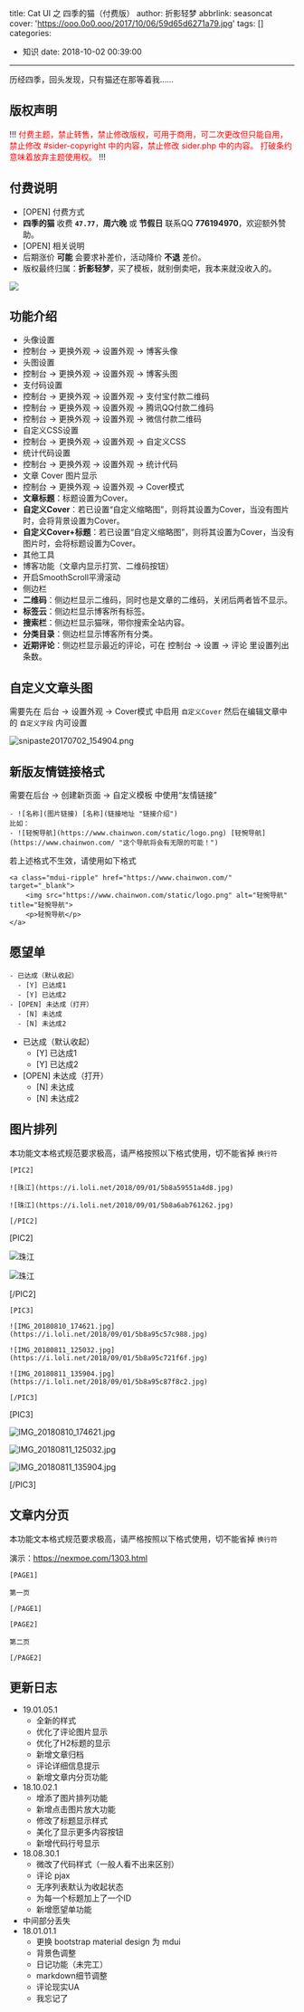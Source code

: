 title: Cat UI 之 四季的猫（付费版）
author: 折影轻梦
abbrlink: seasoncat
cover: 'https://ooo.0o0.ooo/2017/10/06/59d65d6271a79.jpg'
tags: []
categories:
  - 知识
date: 2018-10-02 00:39:00
---
历经四季，回头发现，只有猫还在那等着我……
<!--more-->

## 版权声明
!!!
<span style="color: red;">付费主题，禁止转售，禁止修改版权，可用于商用，可二次更改但只能自用，禁止修改 #sider-copyright 中的内容，禁止修改 sider.php 中的内容。
打破条约意味着放弃主题使用权。
</span>
!!!

## 付费说明

- [OPEN] 付费方式
 - **四季的猫** 收费 **`47.77`**，**周六晚** 或 **节假日** 联系QQ **776194970**，欢迎额外赞助。
- [OPEN] 相关说明
 - 后期涨价 **可能** 会要求补差价，活动降价 **不退** 差价。
 - 版权最终归属：**折影轻梦**，买了模板，就别倒卖吧，我本来就没收入的。

![](https://i.loli.net/2018/09/01/5b8a8ac8a3823.png)

## 功能介绍
- 头像设置
 - 控制台 -> 更换外观 -> 设置外观 -> 博客头像
- 头图设置
 - 控制台 -> 更换外观 -> 设置外观 -> 博客头图
- 支付码设置
 - 控制台 -> 更换外观 -> 设置外观 -> 支付宝付款二维码
 - 控制台 -> 更换外观 -> 设置外观 -> 腾讯QQ付款二维码
 - 控制台 -> 更换外观 -> 设置外观 -> 微信付款二维码
- 自定义CSS设置
 - 控制台 -> 更换外观 -> 设置外观 -> 自定义CSS
- 统计代码设置
 - 控制台 -> 更换外观 -> 设置外观 -> 统计代码
- 文章 Cover 图片显示 
 - 控制台 -> 更换外观 -> 设置外观 -> Cover模式
 - **文章标题**：标题设置为Cover。
 - **自定义Cover**：若已设置“自定义缩略图”，则将其设置为Cover，当没有图片时，会将背景设置为Cover。
 - **自定义Cover+标题**：若已设置“自定义缩略图”，则将其设置为Cover，当没有图片时，会将标题设置为Cover。
- 其他工具
 - 博客功能（文章内显示打赏、二维码按钮）
 - 开启SmoothScroll平滑滚动
- 侧边栏
 - **二维码**：侧边栏显示二维码，同时也是文章的二维码，关闭后两者皆不显示。
 - **标签云**：侧边栏显示博客所有标签。
 - **搜索栏**：侧边栏显示猫咪，带你搜索全站内容。
 - **分类目录**：侧边栏显示博客所有分类。
 - **近期评论**：侧边栏显示最近的评论，可在 控制台 -> 设置 -> 评论 里设置列出条数。

## 自定义文章头图
需要先在 后台 → 设置外观 → Cover模式 中启用 `自定义Cover`
然后在编辑文章中的 `自定义字段` 内可设置

![snipaste20170702_154904.png](https://nexmoe.com/usr/uploads/2017/07/987664267.png)

## 新版友情链接格式
需要在后台 → 创建新页面 → 自定义模板 中使用“友情链接”

    - ![名称](图片链接) [名称](链接地址 "链接介绍")
    比如：
    - ![轻惋导航](https://www.chainwon.com/static/logo.png) [轻惋导航](https://www.chainwon.com/ "这个导航将会有无限的可能！")

若上述格式不生效，请使用如下格式

    <a class="mdui-ripple" href="https://www.chainwon.com/" target="_blank">
		<img src="https://www.chainwon.com/static/logo.png" alt="轻惋导航" title="轻惋导航">
		<p>轻惋导航</p>
	</a>

## 愿望单

    - 已达成（默认收起）
      - [Y] 已达成1
      - [Y] 已达成2
    - [OPEN] 未达成（打开）
      - [N] 未达成
      - [N] 未达成2

- 已达成（默认收起）
  - [Y] 已达成1
  - [Y] 已达成2
- [OPEN] 未达成（打开）
  - [N] 未达成
  - [N] 未达成2

## 图片排列
本功能文本格式规范要求极高，请严格按照以下格式使用，切不能省掉 `换行符`

    
    [PIC2]
    
    ![珠江](https://i.loli.net/2018/09/01/5b8a59551a4d8.jpg)
    
    ![珠江](https://i.loli.net/2018/09/01/5b8a6ab761262.jpg)
    
    [/PIC2]
	

[PIC2]

![珠江](https://i.loli.net/2018/09/01/5b8a59551a4d8.jpg)

![珠江](https://i.loli.net/2018/09/01/5b8a6ab761262.jpg)

[/PIC2]

	
    [PIC3]
    
    ![IMG_20180810_174621.jpg](https://i.loli.net/2018/09/01/5b8a95c57c988.jpg)
    
    ![IMG_20180811_125032.jpg](https://i.loli.net/2018/09/01/5b8a95c721f6f.jpg)
    
    ![IMG_20180811_135904.jpg](https://i.loli.net/2018/09/01/5b8a95c87f8c2.jpg)
    
    [/PIC3]
	

[PIC3]

![IMG_20180810_174621.jpg](https://i.loli.net/2018/09/01/5b8a95c57c988.jpg)

![IMG_20180811_125032.jpg](https://i.loli.net/2018/09/01/5b8a95c721f6f.jpg)

![IMG_20180811_135904.jpg](https://i.loli.net/2018/09/01/5b8a95c87f8c2.jpg)

[/PIC3]

## 文章内分页
本功能文本格式规范要求极高，请严格按照以下格式使用，切不能省掉 `换行符`

演示：https://nexmoe.com/1303.html

	
    [PAGE1]
    
    第一页
    
    [/PAGE1]
    
    [PAGE2]
    
    第二页
    
    [/PAGE2]
	


## 更新日志 
- 19.01.05.1
  - 全新的样式
  - 优化了评论图片显示
  - 优化了H2标题的显示
  - 新增文章归档
  - 评论详细信息提示
  - 新增文章内分页功能
- 18.10.02.1
  - 增添了图片排列功能
  - 新增点击图片放大功能
  - 修改了标题显示样式
  - 美化了显示更多内容按钮
  - 新增代码行号显示
- 18.08.30.1
  - 微改了代码样式（一般人看不出来区别）
  - 评论 pjax
  - 无序列表默认为收起状态
  - 为每一个标题加上了一个ID
  - 新增愿望单功能
- 中间部分丢失
- 18.01.01.1
  - 更换 bootstrap material design 为 mdui
  - 背景色调整
  - 日记功能（未完工）
  - markdown细节调整
  - 评论现实UA
  - 我忘记了